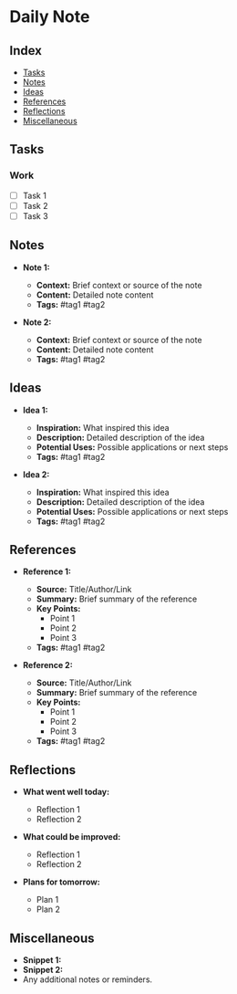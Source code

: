 # Daily Note

## Index
- [Tasks](#tasks)
- [Notes](#notes)
- [Ideas](#ideas)
- [References](#references)
- [Reflections](#reflections)
- [Miscellaneous](#miscellaneous)

## Tasks
### Work
- [ ] Task 1
- [ ] Task 2
- [ ] Task 3

## Notes
- **Note 1:**
  - **Context:** Brief context or source of the note
  - **Content:** Detailed note content
  - **Tags:** #tag1 #tag2

- **Note 2:**
  - **Context:** Brief context or source of the note
  - **Content:** Detailed note content
  - **Tags:** #tag1 #tag2

## Ideas
- **Idea 1:**
  - **Inspiration:** What inspired this idea
  - **Description:** Detailed description of the idea
  - **Potential Uses:** Possible applications or next steps
  - **Tags:** #tag1 #tag2

- **Idea 2:**
  - **Inspiration:** What inspired this idea
  - **Description:** Detailed description of the idea
  - **Potential Uses:** Possible applications or next steps
  - **Tags:** #tag1 #tag2

## References
- **Reference 1:**
  - **Source:** Title/Author/Link
  - **Summary:** Brief summary of the reference
  - **Key Points:** 
    - Point 1
    - Point 2
    - Point 3
  - **Tags:** #tag1 #tag2

- **Reference 2:**
  - **Source:** Title/Author/Link
  - **Summary:** Brief summary of the reference
  - **Key Points:** 
    - Point 1
    - Point 2
    - Point 3
  - **Tags:** #tag1 #tag2

## Reflections
- **What went well today:**
  - Reflection 1
  - Reflection 2

- **What could be improved:**
  - Reflection 1
  - Reflection 2

- **Plans for tomorrow:**
  - Plan 1
  - Plan 2

## Miscellaneous
- **Snippet 1:** 
- **Snippet 2:**
- Any additional notes or reminders.
